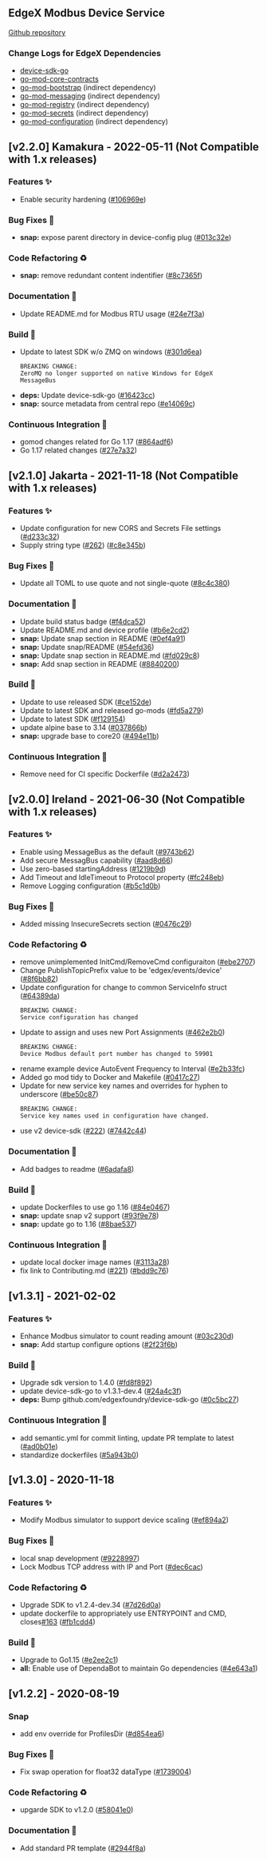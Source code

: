 
<a name="EdgeX Modbus Device Service (found in device-modbus-go) Changelog"></a>
## EdgeX Modbus Device Service
[Github repository](https://github.com/edgexfoundry/device-modbus-go)

### Change Logs for EdgeX Dependencies
- [device-sdk-go](https://github.com/edgexfoundry/device-sdk-go/blob/main/CHANGELOG.md)
- [go-mod-core-contracts](https://github.com/edgexfoundry/go-mod-core-contracts/blob/main/CHANGELOG.md)
- [go-mod-bootstrap](https://github.com/edgexfoundry/go-mod-bootstrap/blob/main/CHANGELOG.md) (indirect dependency)
- [go-mod-messaging](https://github.com/edgexfoundry/go-mod-messaging/blob/main/CHANGELOG.md) (indirect dependency)
- [go-mod-registry](https://github.com/edgexfoundry/go-mod-registry/blob/main/CHANGELOG.md)  (indirect dependency)
- [go-mod-secrets](https://github.com/edgexfoundry/go-mod-secrets/blob/main/CHANGELOG.md) (indirect dependency)
- [go-mod-configuration](https://github.com/edgexfoundry/go-mod-configuration/blob/main/CHANGELOG.md) (indirect dependency)

## [v2.2.0] Kamakura - 2022-05-11  (Not Compatible with 1.x releases)

### Features ✨
- Enable security hardening ([#106969e](https://github.com/edgexfoundry/device-modbus-go/commits/106969e))

### Bug Fixes 🐛
- **snap:** expose parent directory in device-config plug ([#013c32e](https://github.com/edgexfoundry/device-modbus-go/commits/013c32e))

### Code Refactoring ♻
- **snap:** remove redundant content indentifier ([#8c7365f](https://github.com/edgexfoundry/device-modbus-go/commits/8c7365f))

### Documentation 📖
- Update README.md for Modbus RTU usage ([#24e7f3a](https://github.com/edgexfoundry/device-modbus-go/commits/24e7f3a))

### Build 👷
- Update to latest SDK w/o ZMQ on windows ([#301d6ea](https://github.com/edgexfoundry/device-modbus-go/commits/301d6ea))
    ```
    BREAKING CHANGE:
    ZeroMQ no longer supported on native Windows for EdgeX
    MessageBus
    ```
- **deps:** Update device-sdk-go ([#16423cc](https://github.com/edgexfoundry/device-modbus-go/commits/16423cc))
- **snap:** source metadata from central repo ([#e14069c](https://github.com/edgexfoundry/device-modbus-go/commits/e14069c))

### Continuous Integration 🔄
- gomod changes related for Go 1.17 ([#864adf6](https://github.com/edgexfoundry/device-modbus-go/commits/864adf6))
- Go 1.17 related changes ([#27e7a32](https://github.com/edgexfoundry/device-modbus-go/commits/27e7a32))

## [v2.1.0] Jakarta - 2021-11-18  (Not Compatible with 1.x releases)

### Features ✨
- Update configuration for new CORS and Secrets File settings ([#d233c32](https://github.com/edgexfoundry/device-modbus-go/commits/d233c32))
- Supply string type ([#262](https://github.com/edgexfoundry/device-modbus-go/issues/262)) ([#c8e345b](https://github.com/edgexfoundry/device-modbus-go/commits/c8e345b))

### Bug Fixes 🐛
- Update all TOML to use quote and not single-quote ([#8c4c380](https://github.com/edgexfoundry/device-modbus-go/commits/8c4c380))

### Documentation 📖
- Update build status badge ([#f4dca52](https://github.com/edgexfoundry/device-modbus-go/commits/f4dca52))
- Update README.md and device profile ([#b6e2cd2](https://github.com/edgexfoundry/device-modbus-go/commits/b6e2cd2))
- **snap:** Update snap section in README ([#0ef4a91](https://github.com/edgexfoundry/device-modbus-go/commits/0ef4a91))
- **snap:** Update snap/README ([#54efd36](https://github.com/edgexfoundry/device-modbus-go/commits/54efd36))
- **snap:** Update snap section in README.md ([#fd029c8](https://github.com/edgexfoundry/device-modbus-go/commits/fd029c8))
- **snap:** Add snap section in README ([#8840200](https://github.com/edgexfoundry/device-modbus-go/commits/8840200))

### Build 👷
- Update to use released SDK ([#ce152de](https://github.com/edgexfoundry/device-modbus-go/commits/ce152de))
- Update to latest SDK and released go-mods ([#fd5a279](https://github.com/edgexfoundry/device-modbus-go/commits/fd5a279))
- Update to latest SDK ([#f129154](https://github.com/edgexfoundry/device-modbus-go/commits/f129154))
- update alpine base to 3.14 ([#037866b](https://github.com/edgexfoundry/device-modbus-go/commits/037866b))
- **snap:** upgrade base to core20 ([#494e11b](https://github.com/edgexfoundry/device-modbus-go/commits/494e11b))

### Continuous Integration 🔄
- Remove need for CI specific Dockerfile ([#d2a2473](https://github.com/edgexfoundry/device-modbus-go/commits/d2a2473))

## [v2.0.0] Ireland - 2021-06-30  (Not Compatible with 1.x releases)

### Features ✨
- Enable using MessageBus as the default ([#9743b62](https://github.com/edgexfoundry/device-modbus-go/commits/9743b62))
- Add secure MessagBus capability ([#aad8d66](https://github.com/edgexfoundry/device-modbus-go/commits/aad8d66))
- Use zero-based startingAddress ([#1219b9d](https://github.com/edgexfoundry/device-modbus-go/commits/1219b9d))
- Add Timeout and IdleTimeout to Protocol property ([#fc248eb](https://github.com/edgexfoundry/device-modbus-go/commits/fc248eb))
- Remove Logging configuration ([#b5c1d0b](https://github.com/edgexfoundry/device-modbus-go/commits/b5c1d0b))
### Bug Fixes 🐛
- Added missing InsecureSecrets section ([#0476c29](https://github.com/edgexfoundry/device-modbus-go/commits/0476c29))
### Code Refactoring ♻
- remove unimplemented InitCmd/RemoveCmd configuraiton ([#ebe2707](https://github.com/edgexfoundry/device-modbus-go/commits/ebe2707))
- Change PublishTopicPrefix value to be 'edgex/events/device' ([#8f6bb82](https://github.com/edgexfoundry/device-modbus-go/commits/8f6bb82))
- Update configuration for change to common ServiceInfo struct ([#64389da](https://github.com/edgexfoundry/device-modbus-go/commits/64389da))
    ```
    BREAKING CHANGE:
    Service configuration has changed
    ```
- Update to assign and uses new Port Assignments ([#462e2b0](https://github.com/edgexfoundry/device-modbus-go/commits/462e2b0))
    ```
    BREAKING CHANGE:
    Device Modbus default port number has changed to 59901
    ```
- rename example device AutoEvent Frequency to Interval ([#e2b33fc](https://github.com/edgexfoundry/device-modbus-go/commits/e2b33fc))
- Added go mod tidy to Docker and Makefile ([#0417c27](https://github.com/edgexfoundry/device-modbus-go/commits/0417c27))
- Update for new service key names and overrides for hyphen to underscore ([#be50c87](https://github.com/edgexfoundry/device-modbus-go/commits/be50c87))
    ```
    BREAKING CHANGE:
    Service key names used in configuration have changed.
    ```
- use v2 device-sdk ([#222](https://github.com/edgexfoundry/device-modbus-go/issues/222)) ([#7442c44](https://github.com/edgexfoundry/device-modbus-go/commits/7442c44))
### Documentation 📖
- Add badges to readme ([#6adafa8](https://github.com/edgexfoundry/device-modbus-go/commits/6adafa8))
### Build 👷
- update Dockerfiles to use go 1.16 ([#84e0467](https://github.com/edgexfoundry/device-modbus-go/commits/84e0467))
- **snap:** update snap v2 support ([#93f9e78](https://github.com/edgexfoundry/device-modbus-go/commits/93f9e78))
- **snap:** update go to 1.16 ([#8bae537](https://github.com/edgexfoundry/device-modbus-go/commits/8bae537))
### Continuous Integration 🔄
- update local docker image names ([#3113a28](https://github.com/edgexfoundry/device-modbus-go/commits/3113a28))
- fix link to Contributing.md ([#221](https://github.com/edgexfoundry/device-modbus-go/issues/221)) ([#bdd9c76](https://github.com/edgexfoundry/device-modbus-go/commits/bdd9c76))

<a name="v1.3.1"></a>
## [v1.3.1] - 2021-02-02
### Features ✨
- Enhance Modbus simulator to count reading amount ([#03c230d](https://github.com/edgexfoundry/device-modbus-go/commits/03c230d))
- **snap:** Add startup configure options ([#2f23f6b](https://github.com/edgexfoundry/device-modbus-go/commits/2f23f6b))
### Build 👷
- Upgrade sdk version to 1.4.0 ([#fd8f892](https://github.com/edgexfoundry/device-modbus-go/commits/fd8f892))
- update device-sdk-go to v1.3.1-dev.4 ([#24a4c3f](https://github.com/edgexfoundry/device-modbus-go/commits/24a4c3f))
- **deps:** Bump github.com/edgexfoundry/device-sdk-go ([#0c5bc27](https://github.com/edgexfoundry/device-modbus-go/commits/0c5bc27))
### Continuous Integration 🔄
- add semantic.yml for commit linting, update PR template to latest ([#ad0b01e](https://github.com/edgexfoundry/device-modbus-go/commits/ad0b01e))
- standardize dockerfiles ([#5a943b0](https://github.com/edgexfoundry/device-modbus-go/commits/5a943b0))

<a name="v1.3.0"></a>
## [v1.3.0] - 2020-11-18
### Features ✨
- Modify Modbus simulator to support device scaling ([#ef894a2](https://github.com/edgexfoundry/device-modbus-go/commits/ef894a2))
### Bug Fixes 🐛
- local snap development ([#9228997](https://github.com/edgexfoundry/device-modbus-go/commits/9228997))
- Lock Modbus TCP address with IP and Port ([#dec6cac](https://github.com/edgexfoundry/device-modbus-go/commits/dec6cac))
### Code Refactoring ♻
- Upgrade SDK to v1.2.4-dev.34 ([#7d26d0a](https://github.com/edgexfoundry/device-modbus-go/commits/7d26d0a))
- update dockerfile to appropriately use ENTRYPOINT and CMD, closes[#163](https://github.com/edgexfoundry/device-modbus-go/issues/163) ([#fb1cdd4](https://github.com/edgexfoundry/device-modbus-go/commits/fb1cdd4))
### Build 👷
- Upgrade to Go1.15 ([#e2ee2c1](https://github.com/edgexfoundry/device-modbus-go/commits/e2ee2c1))
- **all:** Enable use of DependaBot to maintain Go dependencies ([#4e643a1](https://github.com/edgexfoundry/device-modbus-go/commits/4e643a1))

<a name="v1.2.2"></a>
## [v1.2.2] - 2020-08-19
### Snap
- add env override for ProfilesDir ([#d854ea6](https://github.com/edgexfoundry/device-modbus-go/commits/d854ea6))
### Bug Fixes 🐛
- Fix swap operation for float32 dataType ([#1739004](https://github.com/edgexfoundry/device-modbus-go/commits/1739004))
### Code Refactoring ♻
- upgarde SDK to v1.2.0 ([#58041e0](https://github.com/edgexfoundry/device-modbus-go/commits/58041e0))
### Documentation 📖
- Add standard PR template ([#2944f8a](https://github.com/edgexfoundry/device-modbus-go/commits/2944f8a))
